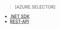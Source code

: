 ﻿> [AZURE.SELECTOR]
- [.NET SDK](/documentation/articles/media-services-dotnet-get-started/)
- [REST-API](/documentation/articles/media-services-rest-get-started/)

<!--HONumber=47-->
